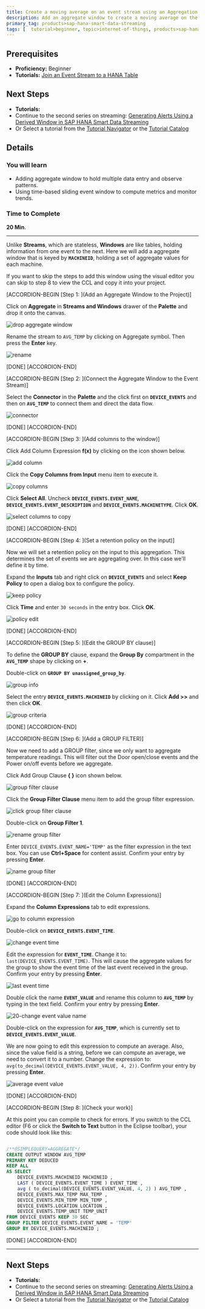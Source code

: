 ```yaml
---
title: Create a moving average on an event stream using an Aggregation Window
description: Add an aggregate window to create a moving average on the event data, smoothing out the raw data.
primary_tag: products>sap-hana-smart-data-streaming
tags: [  tutorial>beginner, topic>internet-of-things, products>sap-hana-smart-data-streaming, products>sap-hana\,-express-edition   ]
---
```

## Prerequisites  
 - **Proficiency:** Beginner
 - **Tutorials:** [Join an Event Stream to a HANA Table](http://www.sap.com/developer/tutorials/sds-stream-table-join.html)

## Next Steps
- **Tutorials:**
- Continue to the second series on streaming: [Generating Alerts Using a Derived Window in SAP HANA Smart Data Streaming](http://www.sap.com/developer/tutorials/sds-event-stream-alerts.html)
- Or Select a tutorial from the [Tutorial Navigator](http://www.sap.com/developer/tutorial-navigator.html) or the [Tutorial Catalog](http://www.sap.com/developer/tutorials.html)

## Details
### You will learn  
 - Adding aggregate window to hold multiple data entry and observe patterns.
 - Using time-based sliding event window to compute metrics and monitor trends.

### Time to Complete
**20 Min**.

---
Unlike **Streams**, which are stateless, **Windows** are like tables, holding information from one event to the next. Here we will add a aggregate window that is keyed by **`MACHINEID`**, holding a set of aggregate values for each machine.

If you want to skip the steps to add this window using the visual editor you can skip to step 8 to view the CCL and copy it into your project.


[ACCORDION-BEGIN [Step 1: ](Add an Aggregate Window to the Project)]


Click on **Aggregate** in **Streams and Windows** drawer of the **Palette** and drop it onto the canvas.

![drop aggregate window](1-dropaggregatewindow.png)

Rename the stream to `AVG_TEMP` by clicking on Aggregate symbol. Then press the **Enter** key.

![rename](2-rename.png)

[DONE]
[ACCORDION-END]

[ACCORDION-BEGIN [Step 2: ](Connect the Aggregate Window to the Event Stream)]

Select the **Connector** in the **Palette** and the click first on **`DEVICE_EVENTS`** and then on **`AVG_TEMP`** to connect them and direct the data flow.

![connector](3-connector.png)

[DONE]
[ACCORDION-END]

[ACCORDION-BEGIN [Step 3: ](Add columns to the window)]

Click Add Column Expression **f(x)** by clicking on the icon shown below.

![add column](4-addcolumn.png)

Click the **Copy Columns from Input** menu item to execute it.

![copy columns](5-copycolumns.png)

Click **Select All**. Uncheck **`DEVICE_EVENTS.EVENT_NAME`**, **`DEVICE_EVENTS.EVENT_DESCRIPTION`** and **`DEVICE_EVENTS.MACHINETYPE`**. Click **OK**.

![select columns to copy](6-selectcolumnstocopy.png)

[DONE]
[ACCORDION-END]

[ACCORDION-BEGIN [Step 4: ](Set a retention policy on the input)]

Now we will set a retention policy on the input to this aggregation. This determines the set of events we are aggregating over. In this case we'll define it by time.

Expand the **Inputs** tab and right click on **`DEVICE_EVENTS`**  and select **Keep Policy** to open a dialog box to configure the policy.

![keep policy](8-keeppolicy.png)

Click **Time** and enter `30 seconds` in the entry box. Click **OK**.

![policy edit](9-policyedit.png)

[DONE]
[ACCORDION-END]

[ACCORDION-BEGIN [Step 5: ](Edit the GROUP BY clause)]

To define the **GROUP BY** clause, expand the **Group By** compartment in the **`AVG_TEMP`** shape by clicking on **+**.

Double-click on **`GROUP BY unassigned_group_by`**.

![group info](11-groupinfo.png)

Select the entry **`DEVICE_EVENTS.MACHINEID`** by clicking on it. Click **Add >>** and then click **OK**.

![group criteria](12-groupcriteria.png)

[DONE]
[ACCORDION-END]

[ACCORDION-BEGIN [Step 6: ](Add a GROUP FILTER)]

Now we need to add a GROUP filter, since we only want to aggregate temperature readings. This will filter out the Door open/close events and the Power on/off events before we aggregate.

Click Add Group Clause **{ }** icon shown below.

![group filter clause](13-groupfilterclause.png)

Click the **Group Filter Clause** menu item to add the group filter expression.

![click group filter clause](14-clickgroupfilterclause.png)

Double-click on **Group Filter 1**.

![rename group filter](15-renamegroupfilter.png)

Enter `DEVICE_EVENTS.EVENT_NAME='TEMP'` as the filter expression in the text box. You can use **Ctrl+Space** for content assist. Confirm your entry by pressing **Enter**.

![name group filter](16-namegroupfilter.png)

[DONE]
[ACCORDION-END]

[ACCORDION-BEGIN [Step 7: ](Edit the Column Expressions)]

Expand the **Column Expressions** tab to edit expressions.

![go to column expression](17-gotocolumnexpression.png)

Double-click on **`DEVICE_EVENTS.EVENT_TIME`**.

![change event time](18-changeeventtime.png)

Edit the expression for **`EVENT_TIME`**. Change it to: `last(DEVICE_EVENTS.EVENT_TIME)`. This will cause the aggregate values for the group to show the event time of the last event received in the group. Confirm your entry by pressing **Enter**.

![last event time](19-lasteventtime.png)

Double click the name **`EVENT_VALUE`** and rename this column to **`AVG_TEMP`** by typing in the text field. Confirm your entry by pressing **Enter**.

![20-change event value name](20-changeeventvaluename.png)

Double-click on the expression for **`AVG_TEMP`**, which is currently set to **`DEVICE_EVENTS.EVENT_VALUE`**.

We are now going to edit this expression to compute an average. Also, since the value field is a string, before we can compute an average, we need to convert it to a number. Change the expression to: `avg(to_decimal(DEVICE_EVENTS.EVENT_VALUE, 4, 2))`. Confirm your entry by pressing **Enter**.

![average event value](22-avgeventvalue.png)

[DONE]
[ACCORDION-END]

[ACCORDION-BEGIN [Step 8: ](Check your work)]

At this point you can compile to check for errors. If you switch to the CCL editor (F6 or click the **Switch to Text** button in the Eclipse toolbar), your code should look like this:

```SQL

/**@SIMPLEQUERY=AGGREGATE*/
CREATE OUTPUT WINDOW AVG_TEMP
PRIMARY KEY DEDUCED
KEEP ALL
AS SELECT
    DEVICE_EVENTS.MACHINEID MACHINEID ,
	LAST ( DEVICE_EVENTS.EVENT_TIME ) EVENT_TIME ,
	avg ( to_decimal(DEVICE_EVENTS.EVENT_VALUE, 4, 2) ) AVG_TEMP ,
	DEVICE_EVENTS.MAX_TEMP MAX_TEMP ,
	DEVICE_EVENTS.MIN_TEMP MIN_TEMP ,
	DEVICE_EVENTS.LOCATION LOCATION ,
	DEVICE_EVENTS.TEMP_UNIT TEMP_UNIT
FROM DEVICE_EVENTS KEEP 30 SEC
GROUP FILTER DEVICE_EVENTS.EVENT_NAME = 'TEMP'
GROUP BY DEVICE_EVENTS.MACHINEID ;

```

[DONE]
[ACCORDION-END]

---

## Next Steps
- **Tutorials:**
- Continue to the second series on streaming: [Generating Alerts Using a Derived Window in SAP HANA Smart Data Streaming](http://www.sap.com/developer/tutorials/sds-event-stream-alerts.html)
- Or Select a tutorial from the [Tutorial Navigator](http://www.sap.com/developer/tutorial-navigator.html) or the [Tutorial Catalog](http://www.sap.com/developer/tutorials.html)
